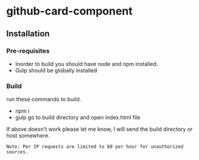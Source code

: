 # github-card-component

## Installation

### Pre-requisites
- Inorder to build you should have node and npm installed.
- Gulp should be globally installed

### Build
run these commands to build.
- npm i
- gulp
go to build directory and open index.html file

If above doesn't work please let me know, I will send the build directory or host somewhere.

`Note: Per IP requests are limited to 60 per hour for unauthorized sources.`